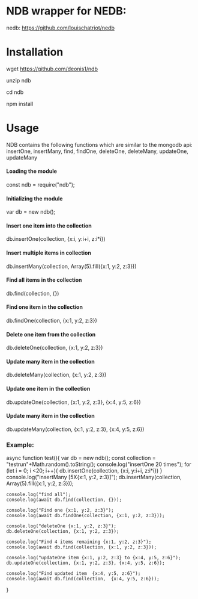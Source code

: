 
# NDB wrapper for NEDB: 
nedb: https://github.com/louischatriot/nedb



# Installation 

wget https://github.com/deonis1/ndb 

unzip ndb

cd ndb

npm install

# Usage 

NDB contains the following functions which are similar to the mongodb api:
insertOne, insertMany, find, findOne, deleteOne, deleteMany, updateOne, updateMany

#### Loading the module
const ndb = require("ndb");
#### Initializing the module
var db = new ndb();

#### Insert one item into the collection
db.insertOne(collection, {x:i, y:i+i, z:i*i})
#### Insert multiple items in collection
db.insertMany(collection,  Array(5).fill({x:1, y:2, z:3}))
#### Find all items in the collection
db.find(collection, {})
#### Find one item in the collection
db.findOne(collection, {x:1, y:2, z:3})
#### Delete one item from the collection
db.deleteOne(collection, {x:1, y:2, z:3})
#### Update many item in the collection
db.deleteMany(collection, {x:1, y:2, z:3})
#### Update one item in the collection
db.updateOne(collection, {x:1, y:2, z:3}, {x:4, y:5, z:6})
#### Update many item in the collection
db.updateMany(collection, {x:1, y:2, z:3}, {x:4, y:5, z:6})

### Example:

async function test(){
    var db = new ndb();
    const collection = "testrun"+Math.random().toString();
    console.log("insertOne 20 times");
    for (let i = 0; i <20; i++){
        db.insertOne(collection, {x:i, y:i+i, z:i*i})
    }
    console.log("insertMany [5X{x:1, y:2, z:3}]");
    db.insertMany(collection,  Array(5).fill({x:1, y:2, z:3}));

    console.log("find all");
    console.log(await db.find(collection, {}));   

    console.log("Find one {x:1, y:2, z:3}");
    console.log(await db.findOne(collection, {x:1, y:2, z:3}));

    console.log("deleteOne {x:1, y:2, z:3}");
    db.deleteOne(collection, {x:1, y:2, z:3});

    console.log("Find 4 items remaining {x:1, y:2, z:3}");
    console.log(await db.find(collection, {x:1, y:2, z:3}));

    console.log("updateOne item {x:1, y:2, z:3} to {x:4, y:5, z:6}");   
    db.updateOne(collection, {x:1, y:2, z:3}, {x:4, y:5, z:6});

    console.log("Find updated item  {x:4, y:5, z:6}");
    console.log(await db.find(collection,  {x:4, y:5, z:6}));
}
